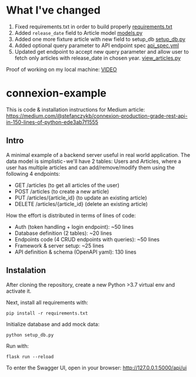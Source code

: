 # What I've changed
1. Fixed requirements.txt in order to build properly [requirements.txt](https://github.com/szymci0/quasar-connexion/blob/main/backend/requirements.txt)
2. Added `release_date` field to Article model [models.py](https://github.com/szymci0/quasar-connexion/blob/f6a732705b90005078a566b94895f668515d8a15/backend/lib/models.py#L29)
3. Added one more fixture article with new field to setup_db [setup_db.py](https://github.com/szymci0/quasar-connexion/blob/f6a732705b90005078a566b94895f668515d8a15/backend/setup_db.py#L28)
4. Added optional query parameter to API endpoint spec [api_spec.yml](https://github.com/szymci0/quasar-connexion/blob/f6a732705b90005078a566b94895f668515d8a15/backend/lib/api_spec.yaml#L83C18-L83C18)
5. Updated get endpoint to accept new query parameter and allow user to fetch only articles with release_date in chosen year. [view_articles.py](https://github.com/szymci0/quasar-connexion/blob/f6a732705b90005078a566b94895f668515d8a15/backend/lib/views/view_articles.py#L8)

Proof of working on my local machine: [VIDEO](https://drive.google.com/file/d/1RGquvCQYfebYgHirn1hUyZTHSla1EEir/view?usp=sharing)



# connexion-example

This is code & installation instructions for Medium article:
https://medium.com/@stefanczykb/connexion-production-grade-rest-api-in-150-lines-of-python-ede3ab7f1555

## Intro

A minimal example of a backend server useful in real world application. The data model is simplistic - we'll have 2 tables: Users and Articles,
where a user has multiple articles and can add/remove/modify them using the following 4 endpoints:
- GET /articles (to get all articles of the user)
- POST /articles (to create a new article)
- PUT /articles/{article_id} (to update an existing article)
- DELETE /articles/{article_id} (delete an existing article)

How the effort is distributed in terms of lines of code:
- Auth (token handling + login endpoint): ~50 lines
- Database definition (2 tables): ~20 lines
- Endpoints code (4 CRUD endpoints with queries): ~50 lines
- Framework & server setup: ~25 lines
- API definition & schema (OpenAPI yaml): 130 lines

## Instalation
After cloning the repository, create a new Python >3.7 virtual env and activate it.

Next, install all requirements with:
```
pip install -r requirements.txt
```

Initialize database and add mock data:
```
python setup_db.py
```

Run with:
```
flask run --reload
```

To enter the Swagger UI, open in your browser:
http://127.0.0.1:5000/api/ui
